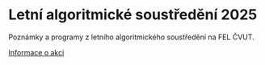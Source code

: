 # Letní algoritmické soustředění 2025

Poznámky a programy z letního algoritmického soustředění na FEL ČVUT.

[Informace o akci](https://cw.fel.cvut.cz/wiki/courses/laso/magistr)